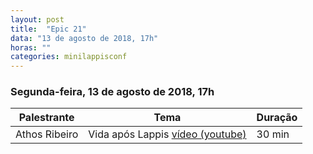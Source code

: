 ```yaml
---
layout: post
title:  "Epic 21"
data: "13 de agosto de 2018, 17h"
horas: ""
categories: minilappisconf
---
```


### Segunda-feira, 13 de agosto de 2018, 17h

| Palestrante      | Tema                                    | Duração |
| ---------------- | --------------------------------------- | ------- |
| Athos Ribeiro    | Vida após Lappis [vídeo (youtube)](https://www.youtube.com/watch?v=DoKKpAY4WKg) | 30 min  |


